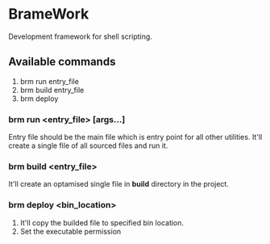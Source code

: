 # BrameWork
Development framework for shell scripting.

## Available commands

1. brm run entry_file
2. brm build entry_file
3. brm deploy

### brm run <entry_file> [args...]
Entry file should be the main file which is entry point for all other utilities.
It'll create a single file of all sourced files and run it.

### brm build <entry_file>
It'll create an optamised single file in **build** directory in the project.

### brm deploy <bin_location>
1. It'll copy the builded file to specified bin location.
2. Set the executable permission





